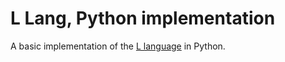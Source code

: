 # L Lang, Python implementation

A basic implementation of the [L language](https://github.com/brickrefinery/l-lang-spec) in Python.
